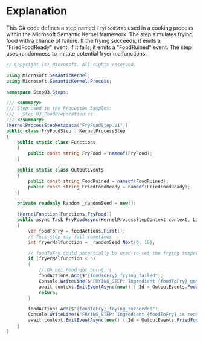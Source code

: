 # Explanation
This C# code defines a step named `FryFoodStep` used in a cooking process within the Microsoft Semantic Kernel framework. The step simulates frying food with a chance of failure. If the frying succeeds, it emits a "FriedFoodReady" event; if it fails, it emits a "FoodRuined" event. The step uses randomness to imitate potential fryer malfunctions.

```csharp
// Copyright (c) Microsoft. All rights reserved.

using Microsoft.SemanticKernel;
using Microsoft.SemanticKernel.Process;

namespace Step03.Steps;

/// <summary>
/// Step used in the Processes Samples:
/// - Step_03_FoodPreparation.cs
/// </summary>
[KernelProcessStepMetadata("FryFoodStep.V1")]
public class FryFoodStep : KernelProcessStep
{
    public static class Functions
    {
        public const string FryFood = nameof(FryFood);
    }

    public static class OutputEvents
    {
        public const string FoodRuined = nameof(FoodRuined);
        public const string FriedFoodReady = nameof(FriedFoodReady);
    }

    private readonly Random _randomSeed = new();

    [KernelFunction(Functions.FryFood)]
    public async Task FryFoodAsync(KernelProcessStepContext context, List<string> foodActions)
    {
        var foodToFry = foodActions.First();
        // This step may fail sometimes
        int fryerMalfunction = _randomSeed.Next(0, 10);

        // foodToFry could potentially be used to set the frying temperature and cooking duration
        if (fryerMalfunction < 5)
        {
            // Oh no! Food got burnt :(
            foodActions.Add($"{foodToFry}_frying_failed");
            Console.WriteLine($"FRYING_STEP: Ingredient {foodToFry} got burnt while frying :(");
            await context.EmitEventAsync(new() { Id = OutputEvents.FoodRuined, Data = foodActions });
            return;
        }

        foodActions.Add($"{foodToFry}_frying_succeeded");
        Console.WriteLine($"FRYING_STEP: Ingredient {foodToFry} is ready!");
        await context.EmitEventAsync(new() { Id = OutputEvents.FriedFoodReady, Data = foodActions, Visibility = KernelProcessEventVisibility.Public });
    }
}
```